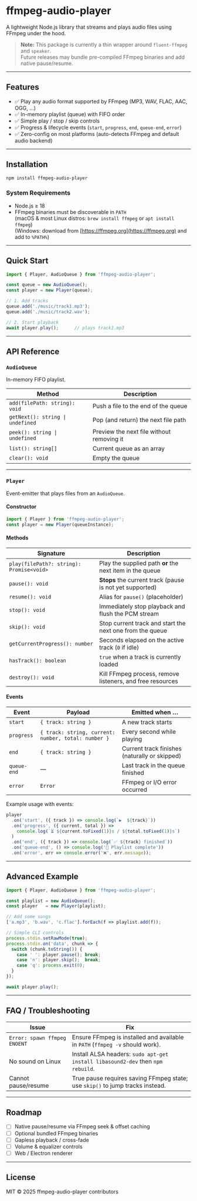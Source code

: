 # ffmpeg-audio-player

A lightweight Node.js library that streams and plays audio files using FFmpeg under the hood.

> **Note:** This package is currently a thin wrapper around `fluent-ffmpeg` and `speaker`.  
> Future releases may bundle pre-compiled FFmpeg binaries and add native pause/resume.

---

## Features

- ✅ Play any audio format supported by FFmpeg (MP3, WAV, FLAC, AAC, OGG, …)  
- ✅ In-memory playlist (queue) with FIFO order  
- ✅ Simple play / stop / skip controls  
- ✅ Progress & lifecycle events (`start`, `progress`, `end`, `queue-end`, `error`)  
- ✅ Zero-config on most platforms (auto-detects FFmpeg and default audio backend)

---

## Installation

```bash
npm install ffmpeg-audio-player
```

### System Requirements

* Node.js ≥ 18  
* FFmpeg binaries must be discoverable in `PATH`  
  (macOS & most Linux distros: `brew install ffmpeg` or `apt install ffmpeg`)  
  (Windows: download from [https://ffmpeg.org](https://ffmpeg.org) and add to `%PATH%`)

---

## Quick Start

```ts
import { Player, AudioQueue } from 'ffmpeg-audio-player';

const queue = new AudioQueue();
const player = new Player(queue);

// 1. Add tracks
queue.add('./music/track1.mp3');
queue.add('./music/track2.wav');

// 2. Start playback
await player.play();      // plays track1.mp3
```

---

## API Reference

### `AudioQueue`

In-memory FIFO playlist.

| Method                         | Description                                      |
| ------------------------------ | ------------------------------------------------ |
| `add(filePath: string): void`  | Push a file to the end of the queue              |
| `getNext(): string \| undefined` | Pop (and return) the next file path              |
| `peek(): string \| undefined`  | Preview the next file without removing it        |
| `list(): string[]`             | Current queue as an array                        |
| `clear(): void`                | Empty the queue                                  |

---

### `Player`

Event-emitter that plays files from an `AudioQueue`.

#### Constructor

```ts
import { Player } from 'ffmpeg-audio-player';
const player = new Player(queueInstance);
```

#### Methods

| Signature                                   | Description                                                                 |
| ------------------------------------------- | --------------------------------------------------------------------------- |
| `play(filePath?: string): Promise<void>`    | Play the supplied path **or** the next item in the queue                    |
| `pause(): void`                             | **Stops** the current track (pause is not yet supported)                    |
| `resume(): void`                            | Alias for `pause()` (placeholder)                                           |
| `stop(): void`                              | Immediately stop playback and flush the PCM stream                          |
| `skip(): void`                              | Stop current track and start the next one from the queue                    |
| `getCurrentProgress(): number`              | Seconds elapsed on the active track (`0` if idle)                           |
| `hasTrack(): boolean`                       | `true` when a track is currently loaded                                     |
| `destroy(): void`                           | Kill FFmpeg process, remove listeners, and free resources                   |

#### Events

| Event        | Payload                                           | Emitted when …                                  |
| ------------ | ------------------------------------------------- | ----------------------------------------------- |
| `start`      | `{ track: string }`                               | A new track starts                              |
| `progress`   | `{ track: string, current: number, total: number }` | Every second while playing                      |
| `end`        | `{ track: string }`                               | Current track finishes (naturally or skipped)   |
| `queue-end`  | —                                                 | Last track in the queue finished                |
| `error`      | `Error`                                           | FFmpeg or I/O error occurred                    |

Example usage with events:

```ts
player
  .on('start', ({ track }) => console.log(`▶️  ${track}`))
  .on('progress', ({ current, total }) =>
    console.log(`⏳ ${current.toFixed(1)}s / ${total.toFixed(1)}s`)
  )
  .on('end', ({ track }) => console.log(`✅ ${track} finished`))
  .on('queue-end', () => console.log('🎉 Playlist complete'))
  .on('error', err => console.error('❌', err.message));
```

---

## Advanced Example

```ts
import { Player, AudioQueue } from 'ffmpeg-audio-player';

const playlist = new AudioQueue();
const player   = new Player(playlist);

// Add some songs
['a.mp3', 'b.wav', 'c.flac'].forEach(f => playlist.add(f));

// Simple CLI controls
process.stdin.setRawMode(true);
process.stdin.on('data', chunk => {
  switch (chunk.toString()) {
    case ' ': player.pause(); break;
    case 'n': player.skip();  break;
    case 'q': process.exit(0);
  }
});

await player.play();
```

---

## FAQ / Troubleshooting

| Issue | Fix |
|-------|-----|
| `Error: spawn ffmpeg ENOENT` | Ensure FFmpeg is installed and available in `PATH` (`ffmpeg -v` should work). |
| No sound on Linux | Install ALSA headers: `sudo apt-get install libasound2-dev` then `npm rebuild`. |
| Cannot pause/resume | True pause requires saving FFmpeg state; use `skip()` to jump tracks instead. |

---

## Roadmap

- [ ] Native pause/resume via FFmpeg seek & offset caching  
- [ ] Optional bundled FFmpeg binaries  
- [ ] Gapless playback / cross-fade  
- [ ] Volume & equalizer controls  
- [ ] Web / Electron renderer

---

## License

MIT © 2025 ffmpeg-audio-player contributors